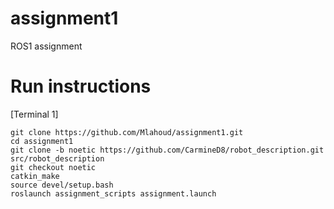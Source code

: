 # assignment1
 ROS1 assignment
 
# Run instructions
[Terminal 1]
```
git clone https://github.com/Mlahoud/assignment1.git
cd assignment1
git clone -b noetic https://github.com/CarmineD8/robot_description.git src/robot_description
git checkout noetic
catkin_make
source devel/setup.bash
roslaunch assignment_scripts assignment.launch 
```
